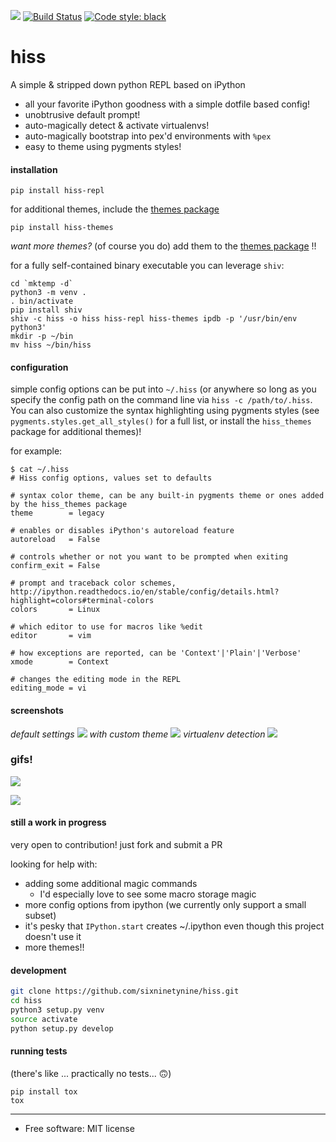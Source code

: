 [<img src="https://img.shields.io/pypi/v/hiss_repl.svg">](https://pypi.python.org/pypi/hiss_repl)
[![Build
Status](https://travis-ci.org/lorencarvalho/hiss.svg?branch=master)](https://travis-ci.org/sixninetynine/hiss)
[![Code style: black](https://img.shields.io/badge/code%20style-black-000000.svg)](https://github.com/ambv/black)

# hiss

A simple & stripped down python REPL based on iPython

* all your favorite iPython goodness with a simple dotfile based config!
* unobtrusive default prompt!
* auto-magically detect & activate virtualenvs!
* auto-magically bootstrap into pex'd environments with `%pex`
* easy to theme using pygments styles!

#### installation

`pip install hiss-repl`

for additional themes, include the [themes package](https://github.com/sixninetynine/hiss-themes)

`pip install hiss-themes`

_want more themes?_ (of course you do) add them to the [themes package](https://github.com/sixninetynine/hiss-themes) !!

for a fully self-contained binary executable you can leverage `shiv`:

```
cd `mktemp -d`
python3 -m venv .
. bin/activate
pip install shiv
shiv -c hiss -o hiss hiss-repl hiss-themes ipdb -p '/usr/bin/env python3'
mkdir -p ~/bin
mv hiss ~/bin/hiss
```

#### configuration

simple config options can be put into `~/.hiss` (or anywhere so long as you specify the config path on the command line via `hiss -c /path/to/.hiss`. You can also customize the syntax highlighting using pygments styles (see `pygments.styles.get_all_styles()` for a full list, or install the `hiss_themes` package for additional themes)! 

for example:

```
$ cat ~/.hiss
# Hiss config options, values set to defaults

# syntax color theme, can be any built-in pygments theme or ones added by the hiss_themes package
theme        = legacy

# enables or disables iPython's autoreload feature
autoreload   = False

# controls whether or not you want to be prompted when exiting
confirm_exit = False

# prompt and traceback color schemes, http://ipython.readthedocs.io/en/stable/config/details.html?highlight=colors#terminal-colors
colors       = Linux

# which editor to use for macros like %edit
editor       = vim

# how exceptions are reported, can be 'Context'|'Plain'|'Verbose'
xmode        = Context

# changes the editing mode in the REPL
editing_mode = vi
```

#### screenshots
_default settings_
![](https://www.dropbox.com/s/12djf1idmzjhaei/Screenshot%202016-10-06%2000.59.15.png?raw=true)
_with custom theme_
![](https://www.dropbox.com/s/kruj91cdvc4701y/Screenshot%202017-01-16%2013.10.17.png?raw=true)
_virtualenv detection_
![](https://www.dropbox.com/s/s07fy6rttz0i6j0/Screenshot%202017-01-16%2013.11.20.png?raw=true)

### gifs!

![](https://media.giphy.com/media/l0Iy6x81C9hoVPJzq/giphy.gif)

![](https://media.giphy.com/media/xUA7b3ljMcIQLF5Gs8/giphy.gif)

#### still a work in progress

very open to contribution! just fork and submit a PR

looking for help with:

* adding some additional magic commands
  * I'd especially love to see some macro storage magic
* more config options from ipython (we currently only support a small subset)
* it's pesky that `IPython.start` creates ~/.ipython even though this project doesn't use it
* more themes!!

#### development

```sh
git clone https://github.com/sixninetynine/hiss.git
cd hiss
python3 setup.py venv
source activate
python setup.py develop
```

#### running tests

(there's like ... practically no tests... 🙃)

```
pip install tox
tox
```

---

* Free software: MIT license
